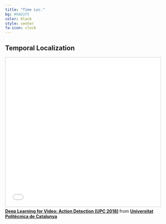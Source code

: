 ```yaml
---
title: "Time Loc."
bg: #9AD1F5
color: black
style: center
fa-icon: clock
---
```


## Temporal Localization

<iframe src="//www.slideshare.net/slideshow/embed_code/key/mlppVUuJ57LRmA" width="595" height="485" frameborder="0" marginwidth="0" marginheight="0" scrolling="no" style="border:1px solid #CCC; border-width:1px; margin-bottom:5px; max-width: 100%;" allowfullscreen> </iframe> <div style="margin-bottom:5px"> <strong> <a href="//www.slideshare.net/xavigiro/deep-learning-for-video-action-detection-upc-2018" title="Deep Learning for Video: Action Detection (UPC 2018)" target="_blank">Deep Learning for Video: Action Detection (UPC 2018)</a> </strong> from <strong><a href="https://www.slideshare.net/xavigiro" target="_blank">Universitat Politècnica de Catalunya</a></strong> </div>
  
